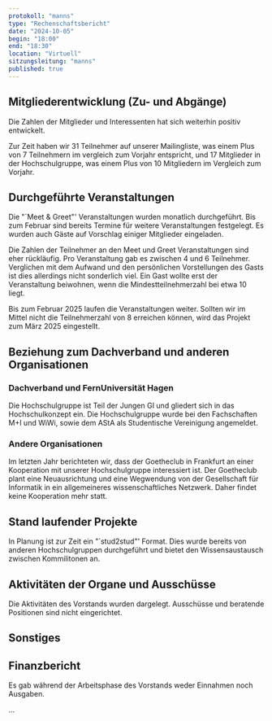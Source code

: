 ```yaml
---
protokoll: "manns"
type: "Rechenschaftsbericht"
date: "2024-10-05"
begin: "18:00"
end: "18:30"
location: "Virtuell"
sitzungsleitung: "manns"
published: true
---
```


## Mitgliederentwicklung (Zu- und Abgänge)

Die Zahlen der Mitglieder und Interessenten hat sich weiterhin positiv entwickelt. 

Zur Zeit haben wir 31 Teilnehmer auf unserer Mailingliste, was einem Plus von 7 Teilnehmern im vergleich zum Vorjahr entspricht, und 17 Mitglieder in der Hochschulgruppe, was einem Plus von 10 Mitgliedern im Vergleich zum Vorjahr.

## Durchgeführte Veranstaltungen

Die "`Meet & Greet"' Veranstaltungen wurden monatlich durchgeführt. Bis zum Februar sind bereits Termine für weitere Veranstaltungen festgelegt. Es wurden auch Gäste auf Vorschlag einiger Mitglieder eingeladen.

Die Zahlen der Teilnehmer an den Meet und Greet Veranstaltungen sind eher rückläufig. Pro Veranstaltung gab es zwischen 4 und 6 Teilnehmer. Verglichen mit dem Aufwand und den persönlichen Vorstellungen des Gasts ist dies allerdings nicht sonderlich viel. Ein Gast wollte erst der Veranstaltung beiwohnen, wenn die Mindestteilnehmerzahl bei etwa 10 liegt.

Bis zum Februar 2025 laufen die Veranstaltungen weiter. Sollten wir im Mittel nicht die Teilnehmerzahl von 8 erreichen können, wird das Projekt zum März 2025 eingestellt.

## Beziehung zum Dachverband und anderen Organisationen

### Dachverband und FernUniversität Hagen

Die Hochschulgruppe ist Teil der Jungen GI und gliedert sich in das Hochschulkonzept ein. Die Hochschulgruppe wurde bei den Fachschaften M+I und WiWi, sowie dem AStA als Studentische Vereinigung angemeldet.

### Andere Organisationen

Im letzten Jahr berichteten wir, dass der Goetheclub in Frankfurt an einer Kooperation mit unserer Hochschulgruppe interessiert ist. Der Goetheclub plant eine Neuausrichtung und eine Wegwendung von der Gesellschaft für Informatik in ein allgemeineres wissenschaftliches Netzwerk. Daher findet keine Kooperation mehr statt.

## Stand laufender Projekte

In Planung ist zur Zeit ein "`stud2stud"' Format. Dies wurde bereits von anderen Hochschulgruppen durchgeführt und bietet den Wissensaustausch zwischen Kommilitonen an.

## Aktivitäten der Organe und Ausschüsse

Die Aktivitäten des Vorstands wurden dargelegt. Ausschüsse und beratende Positionen sind nicht eingerichtet.

## Sonstiges

## Finanzbericht

Es gab während der Arbeitsphase des Vorstands weder Einnahmen noch Ausgaben.

...
